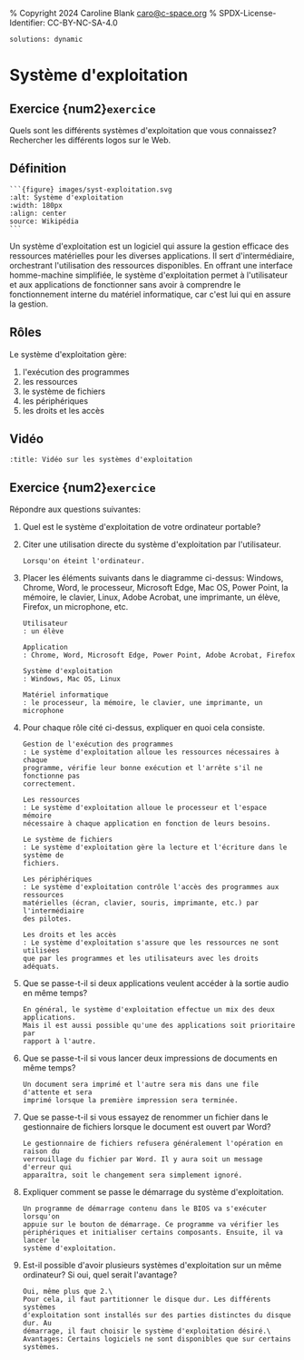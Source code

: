 % Copyright 2024 Caroline Blank <caro@c-space.org>
% SPDX-License-Identifier: CC-BY-NC-SA-4.0

```{metadata}
solutions: dynamic
```

# Système d'exploitation

## Exercice {num2}`exercice`

Quels sont les différents systèmes d'exploitation que vous connaissez?\
Rechercher les différents logos sur le Web.

## Définition

````{sidebar}
```{figure} images/syst-exploitation.svg
:alt: Système d'exploitation
:width: 180px
:align: center
source: Wikipédia
```
````

Un système d'exploitation est un logiciel qui assure la gestion efficace des
ressources matérielles pour les diverses applications. Il sert d'intermédiaire,
orchestrant l'utilisation des ressources disponibles. En offrant une interface
homme-machine simplifiée, le système d'exploitation permet à l'utilisateur et
aux applications de fonctionner sans avoir à comprendre le fonctionnement
interne du matériel informatique, car c'est lui qui en assure la gestion.

## Rôles

Le système d'exploitation gère:

1. l'exécution des programmes
2. les ressources
3. le système de fichiers
4. les périphériques
5. les droits et les accès

## Vidéo

```{youtube} YScMI8lsy9s
:title: Vidéo sur les systèmes d'exploitation
```

## Exercice {num2}`exercice`

Répondre aux questions suivantes:

1.  Quel est le système d'exploitation de votre ordinateur portable?

2.  Citer une utilisation directe du système d'exploitation par l'utilisateur.

    ```{solution}
    Lorsqu'on éteint l'ordinateur.
    ```

3.  Placer les éléments suivants dans le diagramme ci-dessus: Windows, Chrome,
    Word, le processeur, Microsoft Edge, Mac OS, Power Point, la mémoire, le
    clavier, Linux, Adobe Acrobat, une imprimante, un élève, Firefox, un
    microphone, etc.

    ```{solution}
    Utilisateur
    : un élève

    Application
    : Chrome, Word, Microsoft Edge, Power Point, Adobe Acrobat, Firefox

    Système d'exploitation
    : Windows, Mac OS, Linux

    Matériel informatique
    : le processeur, la mémoire, le clavier, une imprimante, un microphone
    ```

4.  Pour chaque rôle cité ci-dessus, expliquer en quoi cela consiste.

    ```{solution}
    Gestion de l'exécution des programmes
    : Le système d'exploitation alloue les ressources nécessaires à chaque
    programme, vérifie leur bonne exécution et l'arrête s'il ne fonctionne pas
    correctement.

    Les ressources
    : Le système d'exploitation alloue le processeur et l'espace mémoire
    nécessaire à chaque application en fonction de leurs besoins.

    Le système de fichiers
    : Le système d'exploitation gère la lecture et l'écriture dans le système de
    fichiers.

    Les périphériques
    : Le système d'exploitation contrôle l'accès des programmes aux ressources
    matérielles (écran, clavier, souris, imprimante, etc.) par l'intermédiaire
    des pilotes.

    Les droits et les accès
    : Le système d'exploitation s'assure que les ressources ne sont utilisées
    que par les programmes et les utilisateurs avec les droits adéquats.
    ```

5.  Que se passe-t-il si deux applications veulent accéder à la sortie audio en
    même temps?

    ```{solution}
    En général, le système d'exploitation effectue un mix des deux applications.
    Mais il est aussi possible qu'une des applications soit prioritaire par
    rapport à l'autre.
    ```

6.  Que se passe-t-il si vous lancer deux impressions de documents en même temps?

    ```{solution}
    Un document sera imprimé et l'autre sera mis dans une file d'attente et sera
    imprimé lorsque la première impression sera terminée.
    ```

7.  Que se passe-t-il si vous essayez de renommer un fichier dans le
    gestionnaire de fichiers lorsque le document est ouvert par Word?

    ```{solution}
    Le gestionnaire de fichiers refusera généralement l'opération en raison du
    verrouillage du fichier par Word. Il y aura soit un message d'erreur qui
    apparaîtra, soit le changement sera simplement ignoré.
    ```

8.  Expliquer comment se passe le démarrage du système d'exploitation.

    ```{solution}
    Un programme de démarrage contenu dans le BIOS va s'exécuter lorsqu'on
    appuie sur le bouton de démarrage. Ce programme va vérifier les
    périphériques et initialiser certains composants. Ensuite, il va lancer le
    système d'exploitation.
    ```

9.  Est-il possible d'avoir plusieurs systèmes d'exploitation sur un même
    ordinateur? Si oui, quel serait l'avantage?

    ```{solution}
    Oui, même plus que 2.\
    Pour cela, il faut partitionner le disque dur. Les différents systèmes
    d'exploitation sont installés sur des parties distinctes du disque dur. Au
    démarrage, il faut choisir le système d'exploitation désiré.\
    Avantages: Certains logiciels ne sont disponibles que sur certains systèmes.
    ```
